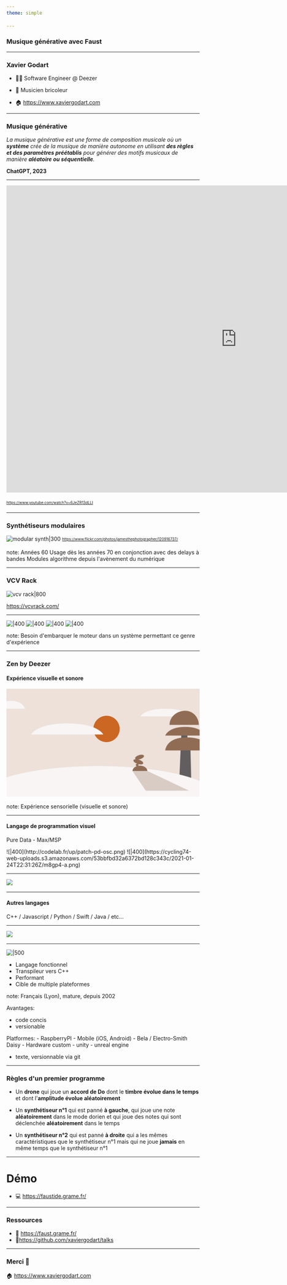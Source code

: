 ```yaml
---
theme: simple

---
```


### Musique générative avec Faust

---

### Xavier Godart

 - 👨‍🦲 Software Engineer @ Deezer

 - 🎸 Musicien bricoleur

- 🏠  https://www.xaviergodart.com

---

### Musique générative

*La musique générative est une forme de composition musicale où un **système** crée de la musique de manière autonome en utilisant **des règles et des paramètres préétablis** pour générer des motifs musicaux de manière **aléatoire ou séquentielle**.*

**ChatGPT, 2023**

---

<iframe width="1200" height="800" src="https://www.youtube.com/embed/6JeZR13dLLI?si=Wl7TpYgh1z0KNYjp&amp;controls=0&amp;start=8737" title="YouTube video player" frameborder="0" allow="accelerometer; autoplay; clipboard-write; encrypted-media; gyroscope; picture-in-picture; web-share" allowfullscreen></iframe>

<sub><sup>https://www.youtube.com/watch?v=6JeZR13dLLI</sup></sub>

---

### Synthétiseurs modulaires

![modular synth|300](https://upload.wikimedia.org/wikipedia/commons/3/3d/Steveporcaro_toto.jpg)
<sub><sup>https://www.flickr.com/photos/jamesthephotographer/120916737/</sup></sub>

note:
Années 60
Usage dès les années 70 en conjonction avec des delays à bandes
Modules algorithme depuis l'avènement du numérique

---

### VCV Rack

![vcv rack|800](https://i.redd.it/ppnkojxu8clz.png)

https://vcvrack.com/

---

<split even no-margin>

![|400](http://www.sonore-visuel.fr/sites/default/files/styles/image_grande_crop/public/soundings2.jpg?itok=oNEdkDA9) 
![|400](https://zen.deezer.com/processed_images/meditation-inapp.71ef33d314b610bb.webp) 
![|400](https://geekopolis472579515.files.wordpress.com/2021/04/fez1.png)
![|400](https://www.aquitaineonline.com/images/stories/Euskal_2020/PR-EvV15-Trobairitz2019Jeune_publicCCPOA.JPG)
</split>

note:
Besoin d'embarquer le moteur dans un système permettant ce genre d'expérience

---

### Zen by Deezer
#### Expérience visuelle et sonore

![](serenity-break.png)

note:
Expérience sensorielle (visuelle et sonore)

---

#### Langage de programmation visuel

Pure Data - Max/MSP

<split even no-margin>
![|400](http://codelab.fr/up/patch-pd-osc.png)
![|400](https://cycling74-web-uploads.s3.amazonaws.com/53bbfbd32a6372bd128c343c/2021-01-24T22:31:26Z/m8gp4-a.png)
</split>

---

![](https://libros.catedu.es/uploads/images/gallery/2022-11/scaled-1680-/image-1667561146711.png)

---

#### Autres langages

C++ / Javascript / Python / Swift / Java / etc...

---

![](https://wiki.analog.com/_media/resources/tools-software/sharc-audio-module/logo_faust_complet_bleu.png)

---

![|500](https://wiki.analog.com/_media/resources/tools-software/sharc-audio-module/logo_faust_complet_bleu.png)

- Langage fonctionnel
- Transpileur vers C++
- Performant
- Cible de multiple plateformes

note:
Français (Lyon), mature, depuis 2002

Avantages:
 - code concis
 - versionable

Platformes:
	 - RaspberryPI
	 - Mobile (iOS, Android)
	 - Bela / Electro-Smith Daisy
	 - Hardware custom
	 - unity
	 - unreal engine
  - texte, versionnable via git
---

### Règles d'un premier programme

- Un **drone** qui joue un **accord de Do** dont le **timbre évolue dans le temps** et dont l'**amplitude évolue aléatoirement**

- Un **synthétiseur n°1** qui est panné **à gauche**, qui joue une note **aléatoirement** dans le mode dorien et qui joue des notes qui sont déclenchée **aléatoirement** dans le temps

- Un **synthétiseur n°2** qui est panné **à droite** qui a les mêmes caractéristiques que le synthétiseur n°1 mais qui ne joue **jamais** en même temps que le synthétiseur n°1

---

# Démo

- 💻 https://faustide.grame.fr/

---

### Ressources

- 📖 https://faust.grame.fr/
- 📍https://github.com/xaviergodart/talks

---

### Merci 🙏



🏠  https://www.xaviergodart.com
